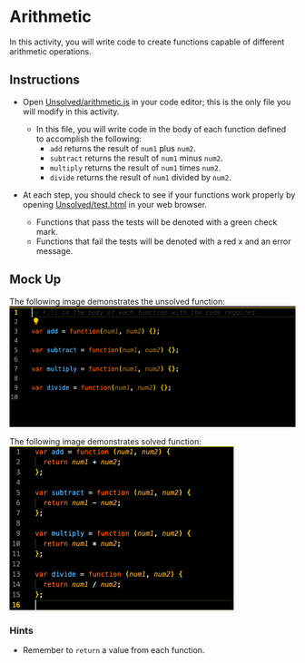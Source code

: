 # Arithmetic
In this activity, you will write code to create functions capable of different arithmetic operations.

## Instructions
* Open [Unsolved/arithmetic.js](Unsolved/arithmetic.js) in your code editor; this is the only file you will modify in this activity.
  * In this file, you will write code in the body of each function defined to accomplish the following:
    * `add` returns the result of `num1` plus `num2`.
    * `subtract` returns the result of `num1` minus `num2`.
    * `multiply` returns the result of `num1` times `num2`.
    * `divide` returns the result of `num1` divided by `num2`.

* At each step, you should check to see if your functions work properly by opening [Unsolved/test.html](Unsolved/test.html) in your web browser.
  * Functions that pass the tests will be denoted with a green check mark.
  * Functions that fail the tests will be denoted with a red x and an error message.

## Mock Up
The following image demonstrates the unsolved function:
![Unsolved](/assets/images/unsolved.png)

The following image demonstrates solved function:
![Solved](./assets/images/solved.png)

### Hints
* Remember to `return` a value from each function.

